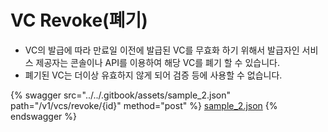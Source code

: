 # VC Revoke(폐기)

- VC의 발급에 따라 만료일 이전에 발급된 VC를 무효화 하기 위해서 발급자인 서비스 제공자는 콘솔이나 API를 이용하여 해당 VC를 폐기 할 수 있습니다.
- 폐기된 VC는 더이상 유효하지 않게 되어 검증 등에 사용할 수 없습니다.

{% swagger src="../../.gitbook/assets/sample_2.json" path="/v1/vcs/revoke/{id}" method="post" %}
[sample_2.json](../../.gitbook/assets/sample_2.json)
{% endswagger %}
